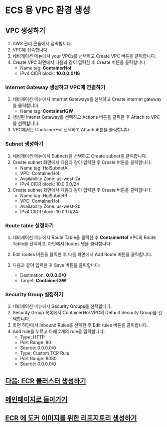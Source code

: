 # ECS 용 VPC 환경 생성

## VPC 생성하기

1. AWS 관리 콘솔에서 접속합니다.
2. VPC에 접속합니다.
3. 네비게이션 메뉴에서 your VPCs를 선택하고 Create VPC 버튼을 클릭합니다.
4. Create VPC 화면에서 다음과 같이 입력한 후 Create 버튼을 클릭합니다
    - Name tag: **ContainerHol**
    - IPv4 CIDR block: **10.0.0.0/16**

### Internet Gateway 생성하고 VPC에 연결하기

1. 네비게이션 메뉴에서 Internet Gateways를 선택하고 Create internet gateway를 클릭합니다.
    - Name tag: **ContainerIGW**
2. 생성된 Intenet Gateway를 선택하고 Actions 버튼을 클릭한 후 Attach to VPC를 선택합니다.
3. VPC에서는 ContainerHol 선택하고 Attach 버튼을 클릭합니다.

### Subnet 생성하기

1. 네비게이션 메뉴에서 Subnets을 선택하고 Create subnet을 클릭합니다.
2. Create subnet 화면에서 다음과 같이 입력한 후 Create 버튼을 클릭합니다:
    - Name tag: HolSubnetA
    - VPC: ContainerHol
    - Availability Zone: us-west-2a
    - IPv4 CIDR block: 10.0.0.0/24
3. Create subnet 화면에서 다음과 같이 입력한 후 Create 버튼을 클릭합니다:
    - Name tag: HolSubnetB
    - VPC: ContainerHol
    - Availability Zone: us-west-2b
    - IPv4 CIDR block: 10.0.1.0/24

### Route table 설정하기

1. 네비게이션 메뉴에서 Route Table을 클릭한 후 **ContainerHol** VPC의 Route Table을 선택하고, 하단에서 Routes 탭을 클릭합니다.

2. Edit routes 버튼을 클릭한 후 다음 화면에서 Add Route 버튼을 클릭합니다.
3. 다음과 같이 입력한 후 Save 버튼을 클릭합니다:
    - Destination: **0.0.0.0/0**
    - Target: **ContainerIGW**

### Security Group 설정하기

1. 네비게이션 메뉴에서 Security Groups를 선택합니다.
2. Security Group 목록에서 ContainerHol VPC의 Default Security Group을 선택합니다.
3. 화면 하단에서 Inbound Rules를 선택한 후 Edit rules 버튼을 클릭합니다.
4. Add rule을 누르고 아래 2개의 rule을 입력합니다:
    - Type: HTTP
    - Port Range: 80
    - Source: 0.0.0.0/0
    - Type: Custom TCP Rule
    - Port Range: 8080
    - Source: 0.0.0.0/0

## [다음: ECR 클러스터 생성하기](create-ecs-cluster.md)

## [메인페이지로 돌아가기](../README.md)

## [ECR 에 도커 이미지를 위한 리포지토리 생성하기](create-ecr-repository.md)
